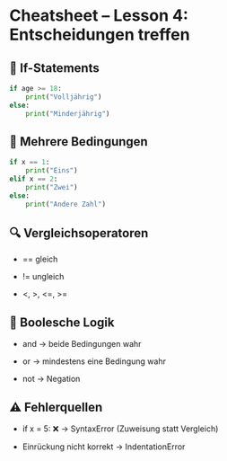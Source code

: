 # Cheatsheet – Lesson 4: Entscheidungen treffen

## 🔑 If-Statements
```python
if age >= 18:
    print("Volljährig")
else:
    print("Minderjährig")
```

## 🔄 Mehrere Bedingungen
```python
if x == 1:
    print("Eins")
elif x == 2:
    print("Zwei")
else:
    print("Andere Zahl")
```

## 🔍 Vergleichsoperatoren
- == gleich

- != ungleich

- <, >, <=, >=

## 🔗 Boolesche Logik
- and → beide Bedingungen wahr

- or → mindestens eine Bedingung wahr

- not → Negation

## ⚠️ Fehlerquellen
- if x = 5: ❌ → SyntaxError (Zuweisung statt Vergleich)

- Einrückung nicht korrekt → IndentationError
